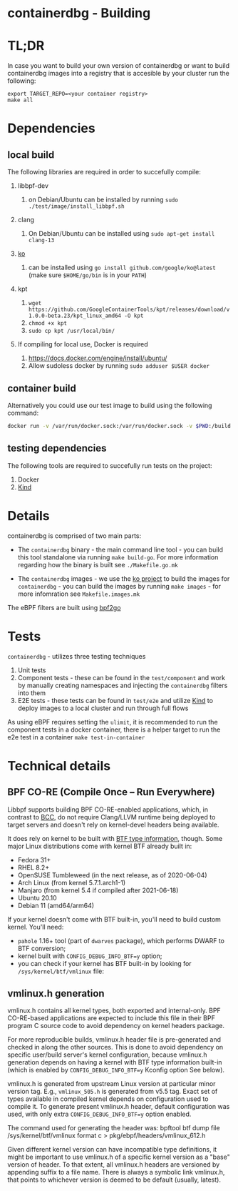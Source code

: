 containerdbg - Building
=======================

TL;DR
=====
In case you want to build your own version of containerdbg or want to build containerdbg images into a registry that is accesible by your cluster run the following:
```
export TARGET_REPO=<your container registry>
make all
```

Dependencies
=====================

## local build
The following libraries are required in order to succefully compile:

1. libbpf-dev
   1. on Debian/Ubuntu can be installed by running `sudo ./test/image/install_libbpf.sh`

1. clang
   1. On Debian/Ubuntu can be installed using `sudo apt-get install clang-13`

1. [ko](https://github.com/google/ko)
   1. can be installed using `go install github.com/google/ko@latest` (make sure `$HOME/go/bin` is in your `PATH`)

1. kpt
   1. `wget https://github.com/GoogleContainerTools/kpt/releases/download/v1.0.0-beta.23/kpt_linux_amd64 -O kpt`
   1. `chmod +x kpt`
   1. `sudo cp kpt /usr/local/bin/`

1. If compiling for local use, Docker is required
   1. https://docs.docker.com/engine/install/ubuntu/
   1. Allow sudoless docker by running `sudo adduser $USER docker`


## container build

Alternatively you could use our test image to build using the following command:

```bash	
docker run -v /var/run/docker.sock:/var/run/docker.sock -v $PWD:/build -w /build eu.gcr.io/modernize-prow/containerdbg-test:latest make all
```

## testing dependencies

The following tools are required to succefully run tests on the project:

1. Docker
1. [Kind](https://kind.sigs.k8s.io/)

Details
================

containerdbg is comprised of two main parts:

* The `containerdbg` binary - the main command line tool - you can build this tool standalone via running `make build-go`. For more information regarding how the binary is built see `./Makefile.go.mk`

* The `containerdbg` images - we use the [ko project](https://github.com/google/ko) to build the images for `containerdbg` - you can build the images by running `make images` - for more infomration see `Makefile.images.mk`

The eBPF filters are built using [bpf2go](https://github.com/cilium/ebpf/tree/master/cmd/bpf2go)

Tests
======
`containerdbg` - utilizes three testing techniques

1. Unit tests
1. Component tests - these can be found in the `test/component` and work by manually creating namespaces and injecting the `containerdbg` filters into them
1. E2E tests - these tests can be found in `test/e2e` and utilize [Kind](https://kind.sigs.k8s.io/) to deploy images to a local cluster and run through full flows

As using eBPF requires setting the `ulimit`, it is recommended to run the component tests in a docker container, there is a helper target to run the e2e test in a container `make test-in-container`

Technical details
=================

BPF CO-RE (Compile Once – Run Everywhere)
-----------------------------------------

Libbpf supports building BPF CO-RE-enabled applications, which, in contrast to
[BCC](https://github.com/iovisor/bcc/), do not require Clang/LLVM runtime
being deployed to target servers and doesn't rely on kernel-devel headers
being available.

It does rely on kernel to be built with [BTF type
information](https://www.kernel.org/doc/html/latest/bpf/btf.html), though.
Some major Linux distributions come with kernel BTF already built in:

  - Fedora 31+
  - RHEL 8.2+
  - OpenSUSE Tumbleweed (in the next release, as of 2020-06-04)
  - Arch Linux (from kernel 5.7.1.arch1-1)
  - Manjaro (from kernel 5.4 if compiled after 2021-06-18)
  - Ubuntu 20.10
  - Debian 11 (amd64/arm64)

If your kernel doesn't come with BTF built-in, you'll need to build custom
kernel. You'll need:
  - `pahole` 1.16+ tool (part of `dwarves` package), which performs DWARF to
    BTF conversion;
  - kernel built with `CONFIG_DEBUG_INFO_BTF=y` option;
  - you can check if your kernel has BTF built-in by looking for
    `/sys/kernel/btf/vmlinux` file:

vmlinux.h generation
-------------------

vmlinux.h contains all kernel types, both exported and internal-only. BPF
CO-RE-based applications are expected to include this file in their BPF
program C source code to avoid dependency on kernel headers package.

For more reproducible builds, vmlinux.h header file is pre-generated and
checked in along the other sources. This is done to avoid dependency on
specific user/build server's kernel configuration, because vmlinux.h
generation depends on having a kernel with BTF type information built-in
(which is enabled by `CONFIG_DEBUG_INFO_BTF=y` Kconfig option See below).

vmlinux.h is generated from upstream Linux version at particular minor
version tag. E.g., `vmlinux_505.h` is generated from v5.5 tag. Exact set of
types available in compiled kernel depends on configuration used to compile
it. To generate present vmlinux.h header, default configuration was used, with
only extra `CONFIG_DEBUG_INFO_BTF=y` option enabled.

The command used for generating the header was:
bpftool btf dump file /sys/kernel/btf/vmlinux format c > pkg/ebpf/headers/vmlinux_612.h

Given different kernel version can have incompatible type definitions, it
might be important to use vmlinux.h of a specific kernel version as a "base"
version of header. To that extent, all vmlinux.h headers are versioned by
appending <MAJOR><MINOR> suffix to a file name. There is always a symbolic
link vmlinux.h, that points to whichever version is deemed to be default
(usually, latest).
